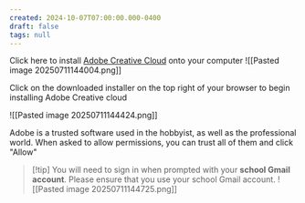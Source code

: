 ```yaml
---
created: 2024-10-07T07:00:00.000-0400
draft: false
tags: null
---
```


Click here to install [Adobe Creative Cloud](https://www.adobe.com/download/creative-cloud) onto your computer
![[Pasted image 20250711144004.png]]

Click on the downloaded installer on the top right of your browser to begin installing Adobe Creative cloud

![[Pasted image 20250711144424.png]]

Adobe is a trusted software used in the hobbyist, as well as the professional world. When asked to allow permissions, you can trust all of them and click "Allow"

>[!tip] You will need to sign in when prompted with your **school Gmail account**. Please ensure that you use your school Gmail account.
![[Pasted image 20250711144725.png]]